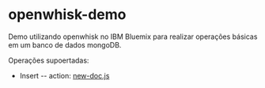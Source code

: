 # openwhisk-demo
Demo utilizando openwhisk no IBM Bluemix para realizar operações básicas em um banco de dados mongoDB.

Operações supoertadas:
- Insert -- action: [new-doc.js](https://github.com/thvmm/openwhisk-demo/blob/master/actions/new-doc.js)

